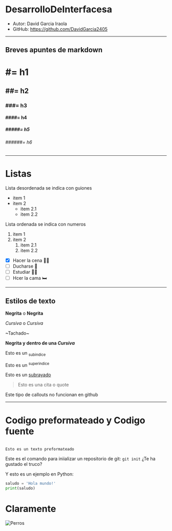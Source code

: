 # DesarrolloDeInterfacesa

- Autor: David Garcia Iraola
- GitHub: https://github.com/DavidGarcia2405

---

## Breves apuntes de markdown

# #= h1
## ##= h2
### ###= h3
#### ####= h4 
##### #####= h5
###### ######= h6

---
# Listas

Lista desordenada se indica con guiones
- item 1
- item 2
  - item 2.1
  - item 2.2

Lista ordenada se indica con numeros
1. item 1
2. item 2
      1. item 2.1
      2. item 2.2  

- [x] Hacer la cena 🧑‍🍳
- [ ] Ducharse 🚿
- [ ] Estudiar  👨‍🎓
- [ ] Hcer la cama 🛏️

---
## Estilos de texto
**Negrita** o __Negrita__

*Cursiva* o _Cursiva_

~Tachado~

**Negrita y dentro de una _Cursiva_**

Esto es un <sub>subindice</sub>

Esto es un <sup>superindice</sup>

Esto es un <ins>subrayado</ins>

> Esto es una cita o quote
>

Este tipo de callouts no funcionan en github

---

# Codigo preformateado y Codigo fuente

```

Esto es un texto preformateado
```
Este es el comando para iniializar un repositorio de git: `git init` ¿Te ha gustado el truco?

Y esto es un ejemplo en Python:
```python
saludo = 'Hola mundo!'
print(saludo)
```

# Claramente 
![Perros](https://www.hola.com/mascotas/20190423141017/razas-de-perro-raras/)
